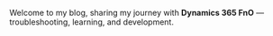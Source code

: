 Welcome to my blog, sharing my journey with **Dynamics 365 FnO** — troubleshooting, learning, and development.
